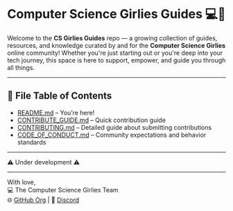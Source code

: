 # Computer Science Girlies Guides 💻💖

Welcome to the **CS Girlies Guides** repo — a growing collection of guides, resources, and knowledge curated by and for the **Computer Science Girlies** online community! Whether you're just starting out or you're deep into your tech journey, this space is here to support, empower, and guide you through all things.

---
## 📂 File Table of Contents

- [README.md](./README.md) – You’re here!
- [CONTRIBUTE_GUIDE.md](./CONTRIBUTE_GUIDE.md) – Quick contribution guide
- [CONTRIBUTING.md](./CONTRIBUTING.md) – Detailed guide about submitting contributions
- [CODE_OF_CONDUCT.md](./CODE_OF_CONDUCT.md) – Community expectations and behavior standards

---
⚠️ Under development ⚠️

---

With love,  
💻 The Computer Science Girlies Team  
🌐 [GitHub Org](https://github.com/Computer-Science-Girlies) | 💬 [Discord](https://discord.gg/uqMwZvXHBE)

